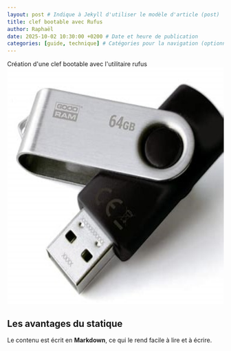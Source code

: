 ```yaml
---
layout: post # Indique à Jekyll d'utiliser le modèle d'article (post)
title: clef bootable avec Rufus
author: Raphaël
date: 2025-10-02 10:30:00 +0200 # Date et heure de publication
categories: [guide, technique] # Catégories pour la navigation (optionnel)
---
```


Création d'une clef bootable avec l'utilitaire rufus
<img src="/assets/clefUSB.jpg" alt="Logo de l'entreprise" width="550" 
  height="550">

## Les avantages du statique

Le contenu est écrit en **Markdown**, ce qui le rend facile à lire et à écrire.
